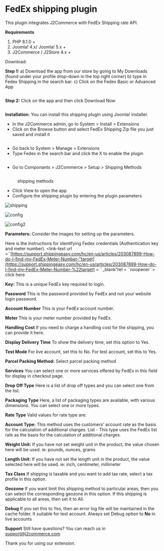 # FedEx shipping plugin

This plugin integrates J2Commerce with FedEx Shipping rate API.

**Requirements**

1. PHP 8.1.0 +
2. Joomla! 4.x/ Joomla! 5.x +
3. J2Commerce / J2Store 4.x +

Download:&#x20;

**Step 1:** a) Download the app from our store by going to My Downloads (found under your profile drop-down in the top right corner) b) type in Fedex Shipping in the search bar. c) Click on the Fedex Basic or Advanced App

<figure><img src="../.gitbook/assets/fedex-download.webp" alt=""><figcaption></figcaption></figure>

**Step 2:** Click on the app and then click Download Now

<figure><img src="../.gitbook/assets/fedex-download2 (1).webp" alt=""><figcaption></figcaption></figure>

**Installation:** You can install this shipping plugin using Joomla! installer.

* In the J2Commerce admin, go to System > Install > Extensions&#x20;
* Click on the Browse button and select FedEx Shipping Zip file you just saved and install it

<figure><img src="../.gitbook/assets/app install1.webp" alt=""><figcaption></figcaption></figure>

* Go back to System > Manage > Extensions
* Type Fedex in the search bar and click the X to enable the plugin

<figure><img src="../.gitbook/assets/fedex-enable.webp" alt=""><figcaption></figcaption></figure>

* Go to Componants > J2Commerce > Setup > Shipping Methods

<figure><img src="../.gitbook/assets/fedex-setup.webp" alt=""><figcaption><p>shipping methods</p></figcaption></figure>

* Click View to open the app
* Configure the shipping plugin by entering the plugin parameters

![shipping](../.gitbook/assets/fedex-config1.webp)

![config](../.gitbook/assets/fedex-config2.webp)

![config2](../.gitbook/assets/fedex-config3.webp)

**Parameters:** Consider the images for setting up the parameters.

Here is the instructions for identifying Fedex credentials (Authentication key and meter number). \<link-text url =¨[https://support.shippingeasy.com/hc/en-us/articles/203087899-How-do-I-find-my-FedEx-Meter-Number-”target](https://support.shippingeasy.com/hc/en-us/articles/203087899-How-do-I-find-my-FedEx-Meter-Number-%22target) = ¨\_blank”rel = ¨noopener¨> click here

**Key:** This is a unique FedEx key required to login.

**Password** This is the password provided by FedEx and not your website login password.

**Account Number** This is your FedEx account number.

**Meter** This is your meter number provided by FedEx.

**Handling Cost** If you need to charge a handling cost for the shipping, you can provide it here.

**Display Delivery Time** To show the delivery time, set this option to Yes.

**Test Mode** For live account, set this to No. For test account, set this to Yes.

**Parcel Packing Method:** Select parcel packing method

**Services** You can select one or more services offered by FedEx in this field for display in checkout page.

**Drop Off Type** Here is a list of drop off types and you can select one from the list.

**Packaging Type** Here, a list of packaging types are available, with various dimensions. You can select one or more types.

**Rate Type** Valid values for rate type are:

**Account Type:** This method uses the customers’ account rate as the basis for the calculation of additional charges. List - This type uses the FedEx list rate as the basis for the calculation of additional charges.

**Weight Unit:** If you have not set weight unit in the product, the value chosen here will be used. ie: pounds, ounces, grams

**Length Unit:** If you have not set the length unit in the product, the value selected here will be used. ie: inch, centimeter, millimeter

**Tax Class** If shipping is taxable and you want to add tax rate, select a tax profile in this option.

**Geozone** If you want limit this shipping method to particular areas, then you can select the corresponding geozone in this option. If this shipping is applicable to all areas, then set it to All.

**Debug** If you set this to Yes, then an error log file will be maintained in the cache folder. It suitable for test account. Always set Debug option to **No** in live accounts

**Support** Still have questions? You can reach us in support@j2commerce.com

Thank you for using our extension.
